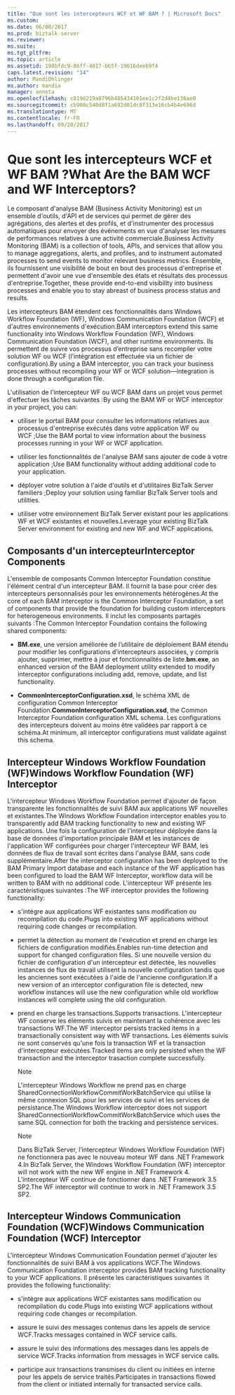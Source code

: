 ```yaml
---
title: "Que sont les intercepteurs WCF et WF BAM ? | Microsoft Docs"
ms.custom: 
ms.date: 06/08/2017
ms.prod: biztalk-server
ms.reviewer: 
ms.suite: 
ms.tgt_pltfrm: 
ms.topic: article
ms.assetid: 198bfdc9-86ff-4017-b65f-19616deeb9f4
caps.latest.revision: "14"
author: MandiOhlinger
ms.author: mandia
manager: anneta
ms.openlocfilehash: c819d219a9796b485434101ee1c2f2d4be136ae0
ms.sourcegitcommit: cb908c540d8f1a692d01dc8f313e16cb4b4e696d
ms.translationtype: MT
ms.contentlocale: fr-FR
ms.lasthandoff: 09/20/2017
---
```

# <a name="what-are-the-bam-wcf-and-wf-interceptors"></a><span data-ttu-id="b366b-103">Que sont les intercepteurs WCF et WF BAM ?</span><span class="sxs-lookup"><span data-stu-id="b366b-103">What Are the BAM WCF and WF Interceptors?</span></span>
<span data-ttu-id="b366b-104">Le composant d'analyse BAM (Business Activity Monitoring) est un ensemble d'outils, d'API et de services qui permet de gérer des agrégations, des alertes et des profils, et d'instrumenter des processus automatiques pour envoyer des événements en vue d'analyser les mesures de performances relatives à une activité commerciale.</span><span class="sxs-lookup"><span data-stu-id="b366b-104">Business Activity Monitoring (BAM) is a collection of tools, APIs, and services that allow you to manage aggregations, alerts, and profiles, and to instrument automated processes to send events to monitor relevant business metrics.</span></span> <span data-ttu-id="b366b-105">Ensemble, ils fournissent une visibilité de bout en bout des processus d'entreprise et permettent d'avoir une vue d'ensemble des états et résultats des processus d'entreprise.</span><span class="sxs-lookup"><span data-stu-id="b366b-105">Together, these provide end-to-end visibility into business processes and enable you to stay abreast of business process status and results.</span></span>  
  
 <span data-ttu-id="b366b-106">Les intercepteurs BAM étendent ces fonctionnalités dans Windows Workflow Foundation (WF), Windows Communication Foundation (WCF) et d'autres environnements d'exécution.</span><span class="sxs-lookup"><span data-stu-id="b366b-106">BAM interceptors extend this same functionality into Windows Workflow Foundation (WF), Windows Communication Foundation (WCF), and other runtime environments.</span></span> <span data-ttu-id="b366b-107">Ils permettent de suivre vos processus d’entreprise sans recompiler votre solution WF ou WCF (l’intégration est effectuée via un fichier de configuration).</span><span class="sxs-lookup"><span data-stu-id="b366b-107">By using a BAM interceptor, you can track your business processes without recompiling your WF or WCF solution—integration is done through a configuration file.</span></span>  
  
 <span data-ttu-id="b366b-108">L'utilisation de l'intercepteur WF ou WCF BAM dans un projet vous permet d'effectuer les tâches suivantes :</span><span class="sxs-lookup"><span data-stu-id="b366b-108">By using the BAM WF or WCF interceptor in your project, you can:</span></span>  
  
-   <span data-ttu-id="b366b-109">utiliser le portail BAM pour consulter les informations relatives aux processus d'entreprise exécutés dans votre application WF ou WCF ;</span><span class="sxs-lookup"><span data-stu-id="b366b-109">Use the BAM portal to view information about the business processes running in your WF or WCF application.</span></span>  
  
-   <span data-ttu-id="b366b-110">utiliser les fonctionnalités de l'analyse BAM sans ajouter de code à votre application ;</span><span class="sxs-lookup"><span data-stu-id="b366b-110">Use BAM functionality without adding additional code to your application.</span></span>  
  
-   <span data-ttu-id="b366b-111">déployer votre solution à l'aide d'outils et d'utilitaires BizTalk Server familiers ;</span><span class="sxs-lookup"><span data-stu-id="b366b-111">Deploy your solution using familiar BizTalk Server tools and utilities.</span></span>  
  
-   <span data-ttu-id="b366b-112">utiliser votre environnement BizTalk Server existant pour les applications WF et WCF existantes et nouvelles.</span><span class="sxs-lookup"><span data-stu-id="b366b-112">Leverage your existing BizTalk Server environment for existing and new WF and WCF applications.</span></span>  
  
## <a name="interceptor-components"></a><span data-ttu-id="b366b-113">Composants d'un intercepteur</span><span class="sxs-lookup"><span data-stu-id="b366b-113">Interceptor Components</span></span>  
 <span data-ttu-id="b366b-114">L'ensemble de composants Common Interceptor Foundation constitue l'élément central d'un intercepteur BAM. Il fournit la base pour créer des intercepteurs personnalisés pour les environnements hétérogènes.</span><span class="sxs-lookup"><span data-stu-id="b366b-114">At the core of each BAM interceptor is the Common Interceptor Foundation, a set of components that provide the foundation for building custom interceptors for heterogeneous environments.</span></span> <span data-ttu-id="b366b-115">Il inclut les composants partagés suivants :</span><span class="sxs-lookup"><span data-stu-id="b366b-115">The Common Interceptor Foundation contains the following shared components:</span></span>  
  
-   <span data-ttu-id="b366b-116">**BM.exe**, une version améliorée de l’utilitaire de déploiement BAM étendu pour modifier les configurations d’intercepteurs associées, y compris ajouter, supprimer, mettre à jour et fonctionnalités de liste.</span><span class="sxs-lookup"><span data-stu-id="b366b-116">**bm.exe**, an enhanced version of the BAM deployment utility extended to modify interceptor configurations including add, remove, update, and list functionality.</span></span>  
  
-   <span data-ttu-id="b366b-117">**CommonInterceptorConfiguration.xsd**, le schéma XML de configuration Common Interceptor Foundation.</span><span class="sxs-lookup"><span data-stu-id="b366b-117">**CommonInterceptorConfiguration.xsd**, the Common Interceptor Foundation configuration XML schema.</span></span> <span data-ttu-id="b366b-118">Les configurations des intercepteurs doivent au moins être validées par rapport à ce schéma.</span><span class="sxs-lookup"><span data-stu-id="b366b-118">At minimum, all interceptor configurations must validate against this schema.</span></span>  
  
## <a name="windows-workflow-foundation-wf-interceptor"></a><span data-ttu-id="b366b-119">Intercepteur Windows Workflow Foundation (WF)</span><span class="sxs-lookup"><span data-stu-id="b366b-119">Windows Workflow Foundation (WF) Interceptor</span></span>  
 <span data-ttu-id="b366b-120">L'intercepteur Windows Workflow Foundation permet d'ajouter de façon transparente les fonctionnalités de suivi BAM aux applications WF nouvelles et existantes.</span><span class="sxs-lookup"><span data-stu-id="b366b-120">The Windows Workflow Foundation interceptor enables you to transparently add BAM tracking functionality to new and existing WF applications.</span></span> <span data-ttu-id="b366b-121">Une fois la configuration de l'intercepteur déployée dans la base de données d'importation principale BAM et les instances de l'application WF configurées pour charger l'intercepteur WF BAM, les données de flux de travail sont écrites dans l'analyse BAM, sans code supplémentaire.</span><span class="sxs-lookup"><span data-stu-id="b366b-121">After the interceptor configuration has been deployed to the BAM Primary Import database and each instance of the WF application has been configured to load the BAM WF Interceptor, workflow data will be written to BAM with no additional code.</span></span> <span data-ttu-id="b366b-122">L'intercepteur WF présente les caractéristiques suivantes :</span><span class="sxs-lookup"><span data-stu-id="b366b-122">The WF interceptor provides the following functionality:</span></span>  
  
-   <span data-ttu-id="b366b-123">s'intègre aux applications WF existantes sans modification ou recompilation du code.</span><span class="sxs-lookup"><span data-stu-id="b366b-123">Plugs into existing WF applications without requiring code changes or recompilation.</span></span>  
  
-   <span data-ttu-id="b366b-124">permet la détection au moment de l'exécution et prend en charge les fichiers de configuration modifiés.</span><span class="sxs-lookup"><span data-stu-id="b366b-124">Enables run-time detection and support for changed configuration files.</span></span> <span data-ttu-id="b366b-125">Si une nouvelle version du fichier de configuration d'un intercepteur est détectée, les nouvelles instances de flux de travail utilisent la nouvelle configuration tandis que les anciennes sont exécutées à l'aide de l'ancienne configuration.</span><span class="sxs-lookup"><span data-stu-id="b366b-125">If a new version of an interceptor configuration file is detected, new workflow instances will use the new configuration while old workflow instances will complete using the old configuration.</span></span>  
  
-   <span data-ttu-id="b366b-126">prend en charge les transactions.</span><span class="sxs-lookup"><span data-stu-id="b366b-126">Supports transactions.</span></span> <span data-ttu-id="b366b-127">L'intercepteur WF conserve les éléments suivis en maintenant la cohérence avec les transactions WF.</span><span class="sxs-lookup"><span data-stu-id="b366b-127">The WF interceptor persists tracked items in a transactionally consistent way with WF transactions.</span></span> <span data-ttu-id="b366b-128">Les éléments suivis ne sont conservés qu'une fois la transaction WF et la transaction d'intercepteur exécutées.</span><span class="sxs-lookup"><span data-stu-id="b366b-128">Tracked items are only persisted when the WF transaction and the interceptor trasaction complete successfully.</span></span>  
  
    > [!NOTE]
    >  <span data-ttu-id="b366b-129">L'intercepteur Windows Workflow ne prend pas en charge SharedConnectionWorkflowCommitWorkBatchService qui utilise la même connexion SQL pour les services de suivi et les services de persistance.</span><span class="sxs-lookup"><span data-stu-id="b366b-129">The Windows Workflow interceptor does not support SharedConnectionWorkflowCommitWorkBatchService which uses the same SQL connection for both the tracking and persistence services.</span></span>  
  
    > [!NOTE]
    >  <span data-ttu-id="b366b-130">Dans BizTalk Server, l’intercepteur Windows Workflow Foundation (WF) ne fonctionnera pas avec le nouveau moteur WF dans .NET Framework 4.</span><span class="sxs-lookup"><span data-stu-id="b366b-130">In BizTalk Server, the Windows Workflow Foundation (WF) interceptor will not work with the new WF engine in .NET Framework 4.</span></span> <span data-ttu-id="b366b-131">L’intercepteur WF continue de fonctionner dans .NET Framework 3.5 SP2.</span><span class="sxs-lookup"><span data-stu-id="b366b-131">The WF interceptor will continue to work in .NET Framework 3.5 SP2.</span></span>  
  
## <a name="windows-communication-foundation-wcf-interceptor"></a><span data-ttu-id="b366b-132">Intercepteur Windows Communication Foundation (WCF)</span><span class="sxs-lookup"><span data-stu-id="b366b-132">Windows Communication Foundation (WCF) Interceptor</span></span>  
 <span data-ttu-id="b366b-133">L'intercepteur Windows Communication Foundation permet d'ajouter les fonctionnalités de suivi BAM à vos applications WCF.</span><span class="sxs-lookup"><span data-stu-id="b366b-133">The Windows Communication Foundation interceptor provides BAM tracking functionality to your WCF applications.</span></span> <span data-ttu-id="b366b-134">Il présente les caractéristiques suivantes :</span><span class="sxs-lookup"><span data-stu-id="b366b-134">It provides the following functionality:</span></span>  
  
-   <span data-ttu-id="b366b-135">s'intègre aux applications WCF existantes sans modification ou recompilation du code.</span><span class="sxs-lookup"><span data-stu-id="b366b-135">Plugs into existing WCF applications without requiring code changes or recompilation.</span></span>  
  
-   <span data-ttu-id="b366b-136">assure le suivi des messages contenus dans les appels de service WCF.</span><span class="sxs-lookup"><span data-stu-id="b366b-136">Tracks messages contained in WCF service calls.</span></span>  
  
-   <span data-ttu-id="b366b-137">assure le suivi des informations des messages dans les appels de service WCF.</span><span class="sxs-lookup"><span data-stu-id="b366b-137">Tracks information from messages in WCF service calls.</span></span>  
  
-   <span data-ttu-id="b366b-138">participe aux transactions transmises du client ou initiées en interne pour les appels de service traités.</span><span class="sxs-lookup"><span data-stu-id="b366b-138">Participates in transactions flowed from the client or initiated internally for transacted service calls.</span></span>